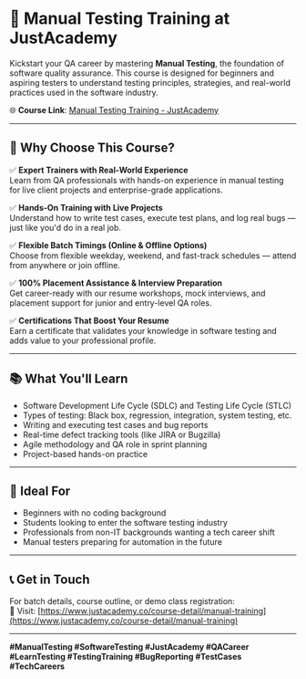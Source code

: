 # 🧪 Manual Testing Training at JustAcademy

Kickstart your QA career by mastering **Manual Testing**, the foundation of software quality assurance. This course is designed for beginners and aspiring testers to understand testing principles, strategies, and real-world practices used in the software industry.

🌐 **Course Link**: [Manual Testing Training - JustAcademy](https://www.justacademy.co/course-detail/manual-training)

---

## 📌 Why Choose This Course?

✅ **Expert Trainers with Real-World Experience**  
Learn from QA professionals with hands-on experience in manual testing for live client projects and enterprise-grade applications.

✅ **Hands-On Training with Live Projects**  
Understand how to write test cases, execute test plans, and log real bugs — just like you'd do in a real job.

✅ **Flexible Batch Timings (Online & Offline Options)**  
Choose from flexible weekday, weekend, and fast-track schedules — attend from anywhere or join offline.

✅ **100% Placement Assistance & Interview Preparation**  
Get career-ready with our resume workshops, mock interviews, and placement support for junior and entry-level QA roles.

✅ **Certifications That Boost Your Resume**  
Earn a certificate that validates your knowledge in software testing and adds value to your professional profile.

---

## 📚 What You'll Learn

- Software Development Life Cycle (SDLC) and Testing Life Cycle (STLC)
- Types of testing: Black box, regression, integration, system testing, etc.
- Writing and executing test cases and bug reports
- Real-time defect tracking tools (like JIRA or Bugzilla)
- Agile methodology and QA role in sprint planning
- Project-based hands-on practice

---

## 👥 Ideal For

- Beginners with no coding background  
- Students looking to enter the software testing industry  
- Professionals from non-IT backgrounds wanting a tech career shift  
- Manual testers preparing for automation in the future

---

## 📞 Get in Touch

For batch details, course outline, or demo class registration:  
📍 Visit: [https://www.justacademy.co/course-detail/manual-training](https://www.justacademy.co/course-detail/manual-training)

---

**#ManualTesting #SoftwareTesting #JustAcademy #QACareer #LearnTesting #TestingTraining #BugReporting #TestCases #TechCareers**
